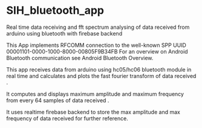 # SIH_bluetooth_app
Real time data receiving and fft spectrum analysing of data received from arduino using bluetooth with firebase backend

This App implements RFCOMM connection to the well-known SPP UUID 00001101-0000-1000-8000-00805F9B34FB
For an overview on Android Bluetooth communication see Android Bluetooth Overview.

This app receives data from arduino using hc05/hc06 bluetooth module in real time and calculates and plots the fast fourier transform of
data received . 

It computes and displays maximum amplitude and maximum frequency from every 64 samples of data received .

It uses realtime firebase backend to store the max amplitude and max frequency of data received for further reference.  

